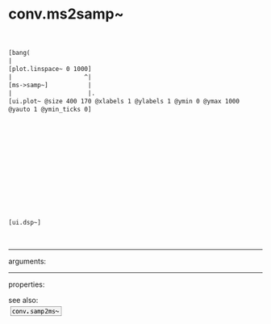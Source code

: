 # conv.ms2samp~

```


[bang(
|
[plot.linspace~ 0 1000]
|                    ^|
[ms->samp~]           |
|                     |.
[ui.plot~ @size 400 170 @xlabels 1 @ylabels 1 @ymin 0 @ymax 1000 @yauto 1 @ymin_ticks 0]













[ui.dsp~]

            
```
---
arguments:


---
properties:


see also:<br>
![conv.samp2ms~](img/object_conv.samp2ms~.png)

